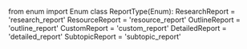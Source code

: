 from enum import Enum class ReportType(Enum): ResearchReport =
'research_report' ResourceReport = 'resource_report' OutlineReport =
'outline_report' CustomReport = 'custom_report' DetailedReport =
'detailed_report' SubtopicReport = 'subtopic_report'
